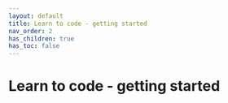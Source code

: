 ```yaml
---
layout: default
title: Learn to code - getting started
nav_order: 2
has_children: true
has_toc: false
---
```


# Learn to code - getting started
